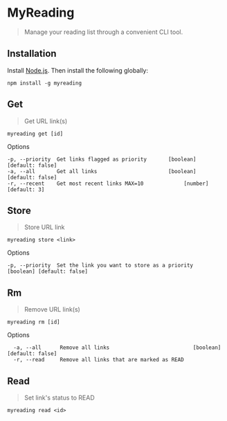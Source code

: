 # MyReading

> Manage your reading list through a convenient CLI tool.

## Installation

Install [Node.js](https://nodejs.org/en/download/). Then install the following globally:

```
npm install -g myreading
```

## Get

> Get URL link(s)

```
myreading get [id]
```

Options

```
-p, --priority  Get links flagged as priority       [boolean] [default: false]
-a, --all       Get all links                       [boolean] [default: false]
-r, --recent    Get most recent links MAX=10             [number] [default: 3]
```
## Store 

> Store URL link

```
myreading store <link>
```

Options

```
-p, --priority  Set the link you want to store as a priority         [boolean] [default: false]
```
## Rm

> Remove URL link(s)

```
myreading rm [id]
```

Options
```
  -a, --all      Remove all links                           [boolean] [default: false]
  -r, --read     Remove all links that are marked as READ
```

## Read

> Set link's status to READ

```
myreading read <id>
```

